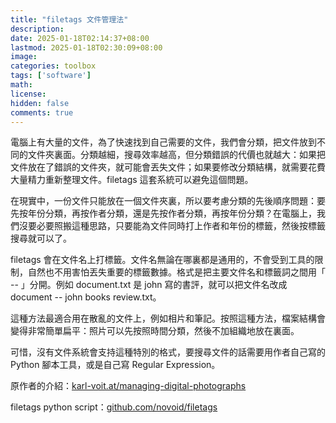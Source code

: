 ```yaml
---
title: "filetags 文件管理法"
description: 
date: 2025-01-18T02:14:37+08:00
lastmod: 2025-01-18T02:30:09+08:00
image: 
categories: toolbox
tags: ['software']
math: 
license: 
hidden: false
comments: true
---
```


電腦上有大量的文件，為了快速找到自己需要的文件，我們會分類，把文件放到不同的文件夾裏面。分類越細，搜尋效率越高，但分類錯誤的代價也就越大：如果把文件放在了錯誤的文件夾，就可能會丟失文件；如果要修改分類結構，就需要花費大量精力重新整理文件。filetags 這套系統可以避免這個問題。

在現實中，一份文件只能放在一個文件夾裏，所以要考慮分類的先後順序問題：要先按年份分類，再按作者分類，還是先按作者分類，再按年份分類？在電腦上，我們沒要必要照搬這種思路，只要能為文件同時打上作者和年份的標籤，然後按標籤搜尋就可以了。

filetags 會在文件名上打標籤。文件名無論在哪裏都是通用的，不會受到工具的限制，自然也不用害怕丟失重要的標籤數據。格式是把主要文件名和標籤詞之間用「 -- 」分開。例如 document.txt 是 john 寫的書評，就可以把文件名改成 document -- john books review.txt。

這種方法最適合用在散亂的文件上，例如相片和筆記。按照這種方法，檔案結構會變得非常簡單扁平：照片可以先按照時間分類，然後不加組織地放在裏面。

可惜，沒有文件系統會支持這種特別的格式，要搜尋文件的話需要用作者自己寫的 Python 腳本工具，或是自己寫 Regular Expression。

原作者的介紹：[karl-voit.at/managing-digital-photographs](https://karl-voit.at/managing-digital-photographs/)

filetags python script：[github.com/novoid/filetags](https://github.com/novoid/filetags)

